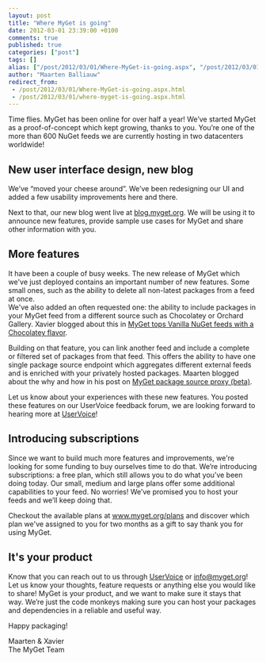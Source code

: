 ```yaml
---
layout: post
title: "Where MyGet is going"
date: 2012-03-01 23:39:00 +0100
comments: true
published: true
categories: ["post"]
tags: []
alias: ["/post/2012/03/01/Where-MyGet-is-going.aspx", "/post/2012/03/01/where-myget-is-going.aspx"]
author: "Maarten Balliauw"
redirect_from:
 - /post/2012/03/01/Where-MyGet-is-going.aspx.html
 - /post/2012/03/01/where-myget-is-going.aspx.html
---
```


<p>Time flies. MyGet has been online for over half a year! We&rsquo;ve started MyGet as a proof-of-concept which kept growing, thanks to you. You&rsquo;re one of the more than 600 NuGet feeds we are currently hosting in two datacenters worldwide!</p>
<h2>New user interface design, new blog</h2>
<p>We&rsquo;ve &ldquo;moved your cheese around&rdquo;. We&rsquo;ve been redesigning our UI and added a few usability improvements here and there.</p>
<p>Next to that, our new blog went live at <a href="">blog.myget.org</a>. We will be using it to announce new features, provide sample use cases for MyGet and share other information with you.</p>
<h2>More features</h2>
<p>It have been a couple of busy weeks. The new release of MyGet which we've just deployed contains an important number of new features. Some small ones, such as the ability to delete all non-latest packages from a feed at once. <br />We've also added an often requested one: the ability to include packages in your MyGet feed from a different source such as Chocolatey or Orchard Gallery. Xavier blogged about this in <a href="/post/2012/03/01/MyGet-tops-Vanilla-NuGet-feeds-with-a-Chocolatey-flavor.aspx">MyGet tops Vanilla NuGet feeds with a Chocolatey flavor</a>.</p>
<p>Building on that feature, you can link another feed and include a complete or filtered set of packages from that feed. This offers the ability to have one single package source endpoint which aggregates different external feeds and is enriched with your privately hosted packages. Maarten blogged about the why and how in his post on <a href="/post/2012/03/01/Introducing-MyGet-package-source-proxy-(beta).aspx">MyGet package source proxy (beta)</a>.</p>
<p>Let us know about your experiences with these new features. You posted these features on our UserVoice feedback forum, we are looking forward to hearing more at <a href="https://us2.admin.mailchimp.com/campaigns/wizard/">UserVoice</a>!</p>
<h2>Introducing subscriptions</h2>
<p>Since we want to build much more features and improvements, we're looking for some funding to buy ourselves time to do that. We&rsquo;re introducing subscriptions: a free plan, which still allows you to do what you&rsquo;ve been doing today. Our small, medium and large plans offer some additional capabilities to your feed. No worries! We&rsquo;ve promised you to host your feeds and we&rsquo;ll keep doing that.</p>
<p>Checkout the available plans at <a href="http://www.myget.org/plans">www.myget.org/plans</a> and discover which plan we've assigned to you for two months as a gift to say thank you for using MyGet.</p>
<h2>It's your product</h2>
<p>Know that you can reach out to us through <a href="http://myget.uservoice.com">UserVoice</a> or <a href="mailto:info@myget.org">info@myget.org</a>! Let us know your thoughts, feature requests or anything else you would like to share! MyGet is your product, and we want to make sure it stays that way. We&rsquo;re just the code monkeys making sure you can host your packages and dependencies in a reliable and useful way.</p>
<p>Happy packaging!</p>
<p>Maarten &amp; Xavier <br />The MyGet Team</p>

